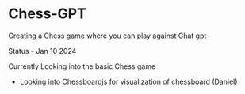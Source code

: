 # Chess-GPT
Creating a Chess game where you can play against Chat gpt

Status - Jan 10 2024

Currently Looking into the basic Chess game
 - Looking into Chessboardjs for visualization of chessboard (Daniel)

